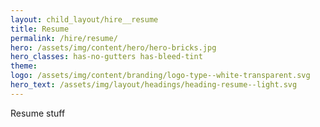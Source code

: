 ```yaml
---
layout: child_layout/hire__resume
title: Resume
permalink: /hire/resume/
hero: /assets/img/content/hero/hero-bricks.jpg
hero_classes: has-no-gutters has-bleed-tint
theme:
logo: /assets/img/content/branding/logo-type--white-transparent.svg
hero_text: /assets/img/layout/headings/heading-resume--light.svg
---
```


Resume stuff